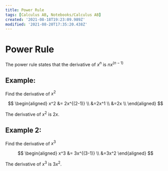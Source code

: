 ```yaml
---
title: Power Rule
tags: [Calculus AB, Notebooks/Calculus AB]
created: '2021-08-18T19:23:09.989Z'
modified: '2021-08-20T17:35:20.438Z'
---
```

<link rel="stylesheet" href="https://cdn.jsdelivr.net/npm/katex@0.10.2/dist/katex.min.css" integrity="sha384-yFRtMMDnQtDRO8rLpMIKrtPCD5jdktao2TV19YiZYWMDkUR5GQZR/NOVTdquEx1j" crossorigin="anonymous">
<script defer src="https://cdn.jsdelivr.net/npm/katex@0.10.2/dist/katex.min.js" integrity="sha384-9Nhn55MVVN0/4OFx7EE5kpFBPsEMZxKTCnA+4fqDmg12eCTqGi6+BB2LjY8brQxJ" crossorigin="anonymous"></script>
<script defer src="https://cdn.jsdelivr.net/npm/katex@0.10.2/dist/contrib/auto-render.min.js" integrity="sha384-kWPLUVMOks5AQFrykwIup5lo0m3iMkkHrD0uJ4H5cjeGihAutqP0yW0J6dpFiVkI" crossorigin="anonymous" onload="renderMathInElement(document.body);"></script>

# Power Rule

The power rule states that the derivative of $x^n$ is $nx^{(n-1)}$

## Example:
Find the derivative of $x^2$

$$
\begin{aligned}
x^2 &= 2x^{(2-1)} \\
&=2x^1 \\
&=2x \\
\end{aligned}
$$

The derivative of $x^2$ is $2x$.


## Example 2:
Find the derivative of $x^3$

$$
\begin{aligned}
x^3 &= 3x^{(3-1)} \\
&=3x^2
\end{aligned}
$$

The derivative of $x^3$ is $3x^2$.


